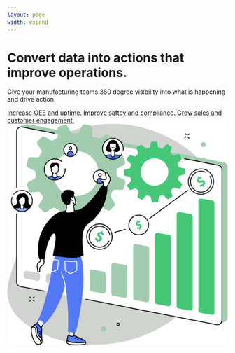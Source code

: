 ```yaml
---
layout: page
width: expand
---
```


<div class="uk-section">
        <div class="uk-container">
            <div class="uk-grid-match uk-child-width-1-2@m" uk-grid>
                <div class="uk-width-1-2@m uk-margin-auto uk-margin-auto-vertical">
                    <h1 class="uk-text-left@m">Convert data into actions that improve operations.</h1>
                    <p>Give your manufacturing teams 360 degree visibility into what is happening and drive action.</p>
                    <a class="uk-link-muted" href="#">Increase OEE and uptime.</a>
                    <a class="uk-link-muted" href="#">Improve saftey and compliance.</a>
                    <a class="uk-link-muted" href="#">Grow sales and customer engagement.</a>    
                </div>
                <div>
                    <img src="/uploads/zira_frontpage_image.svg">
                </div>
            </div>
        </div>
</div>
